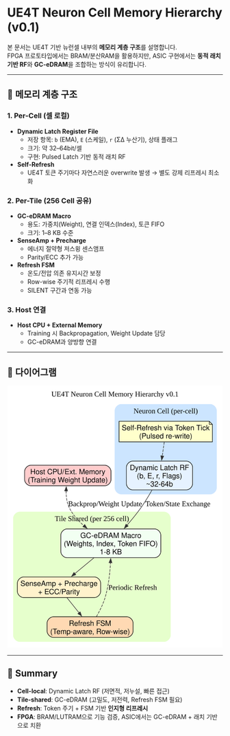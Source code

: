 # UE4T Neuron Cell Memory Hierarchy (v0.1)

본 문서는 UE4T 기반 뉴런셀 내부의 **메모리 계층 구조**를 설명합니다.  
FPGA 프로토타입에서는 BRAM/분산RAM을 활용하지만, ASIC 구현에서는 **동적 래치 기반 RF**와 **GC-eDRAM**을 조합하는 방식이 유리합니다.

---

## 🔑 메모리 계층 구조

### 1. Per-Cell (셀 로컬)
- **Dynamic Latch Register File**
  - 저장 항목: `b` (EMA), `E` (스케일), `r` (ΣΔ 누산기), 상태 플래그
  - 크기: 약 32–64bit/셀
  - 구현: Pulsed Latch 기반 동적 래치 RF
- **Self-Refresh**
  - UE4T 토큰 주기마다 자연스러운 overwrite 발생 → 별도 강제 리프레시 최소화

### 2. Per-Tile (256 Cell 공유)
- **GC-eDRAM Macro**
  - 용도: 가중치(Weight), 연결 인덱스(Index), 토큰 FIFO
  - 크기: 1–8 KB 수준
- **SenseAmp + Precharge**
  - 에너지 절약형 저스윙 센스앰프
  - Parity/ECC 추가 가능
- **Refresh FSM**
  - 온도/전압 의존 유지시간 보정
  - Row-wise 주기적 리프레시 수행
  - SILENT 구간과 연동 가능

### 3. Host 연결
- **Host CPU + External Memory**
  - Training 시 Backpropagation, Weight Update 담당
  - GC-eDRAM과 양방향 연결

---

## 📐 다이어그램

![Neuron Cell Memory Hierarchy](diagrams/neuron_cell_memory.svg)

---

## 📌 Summary
- **Cell-local**: Dynamic Latch RF (저면적, 저누설, 빠른 접근)
- **Tile-shared**: GC-eDRAM (고밀도, 저전력, Refresh FSM 필요)
- **Refresh**: Token 주기 + FSM 기반 **인지형 리프레시**
- **FPGA**: BRAM/LUTRAM으로 기능 검증, ASIC에서는 GC-eDRAM + 래치 기반으로 치환

